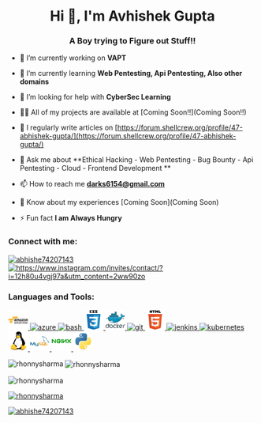 <h1 align="center">Hi 👋, I'm Avhishek Gupta</h1>
<h3 align="center">A Boy trying to Figure out Stuff!!</h3>


- 🔭 I’m currently working on **VAPT**

- 🌱 I’m currently learning **Web Pentesting, Api Pentesting, Also other domains**


- 🤝 I’m looking for help with **CyberSec Learning**

- 👨‍💻 All of my projects are available at [Coming Soon!!](Coming Soon!!)

- 📝 I regularly write articles on [https://forum.shellcrew.org/profile/47-abhishek-gupta/](https://forum.shellcrew.org/profile/47-abhishek-gupta/)

- 💬 Ask me about **Ethical Hacking - Web Pentesting - Bug Bounty - Api Pentesting - Cloud - Frontend Development **

- 📫 How to reach me **darks6154@gmail.com**

- 📄 Know about my experiences [Coming Soon](Coming Soon)

- ⚡ Fun fact **I am Always Hungry**

<h3 align="left">Connect with me:</h3>
<p align="left">
<a href="https://twitter.com/abhishe74207143" target="blank"><img align="center" src="https://raw.githubusercontent.com/rahuldkjain/github-profile-readme-generator/master/src/images/icons/Social/twitter.svg" alt="abhishe74207143" height="30" width="40" /></a>
<a href="https://instagram.com/https://www.instagram.com/invites/contact/?i=12h80u4vgj97a&utm_content=2ww90zo" target="blank"><img align="center" src="https://raw.githubusercontent.com/rahuldkjain/github-profile-readme-generator/master/src/images/icons/Social/instagram.svg" alt="https://www.instagram.com/invites/contact/?i=12h80u4vgj97a&utm_content=2ww90zo" height="30" width="40" /></a>
</p>

<h3 align="left">Languages and Tools:</h3>
<p align="left"> <a href="https://aws.amazon.com" target="_blank" rel="noreferrer"> <img src="https://raw.githubusercontent.com/devicons/devicon/master/icons/amazonwebservices/amazonwebservices-original-wordmark.svg" alt="aws" width="40" height="40"/> </a> <a href="https://azure.microsoft.com/en-in/" target="_blank" rel="noreferrer"> <img src="https://www.vectorlogo.zone/logos/microsoft_azure/microsoft_azure-icon.svg" alt="azure" width="40" height="40"/> </a> <a href="https://www.gnu.org/software/bash/" target="_blank" rel="noreferrer"> <img src="https://www.vectorlogo.zone/logos/gnu_bash/gnu_bash-icon.svg" alt="bash" width="40" height="40"/> </a> <a href="https://www.w3schools.com/css/" target="_blank" rel="noreferrer"> <img src="https://raw.githubusercontent.com/devicons/devicon/master/icons/css3/css3-original-wordmark.svg" alt="css3" width="40" height="40"/> </a> <a href="https://www.docker.com/" target="_blank" rel="noreferrer"> <img src="https://raw.githubusercontent.com/devicons/devicon/master/icons/docker/docker-original-wordmark.svg" alt="docker" width="40" height="40"/> </a> <a href="https://git-scm.com/" target="_blank" rel="noreferrer"> <img src="https://www.vectorlogo.zone/logos/git-scm/git-scm-icon.svg" alt="git" width="40" height="40"/> </a> <a href="https://www.w3.org/html/" target="_blank" rel="noreferrer"> <img src="https://raw.githubusercontent.com/devicons/devicon/master/icons/html5/html5-original-wordmark.svg" alt="html5" width="40" height="40"/> </a> <a href="https://www.jenkins.io" target="_blank" rel="noreferrer"> <img src="https://www.vectorlogo.zone/logos/jenkins/jenkins-icon.svg" alt="jenkins" width="40" height="40"/> </a> <a href="https://kubernetes.io" target="_blank" rel="noreferrer"> <img src="https://www.vectorlogo.zone/logos/kubernetes/kubernetes-icon.svg" alt="kubernetes" width="40" height="40"/> </a> <a href="https://www.linux.org/" target="_blank" rel="noreferrer"> <img src="https://raw.githubusercontent.com/devicons/devicon/master/icons/linux/linux-original.svg" alt="linux" width="40" height="40"/> </a> <a href="https://www.mysql.com/" target="_blank" rel="noreferrer"> <img src="https://raw.githubusercontent.com/devicons/devicon/master/icons/mysql/mysql-original-wordmark.svg" alt="mysql" width="40" height="40"/> </a> <a href="https://www.nginx.com" target="_blank" rel="noreferrer"> <img src="https://raw.githubusercontent.com/devicons/devicon/master/icons/nginx/nginx-original.svg" alt="nginx" width="40" height="40"/> </a> <a href="https://www.python.org" target="_blank" rel="noreferrer"> <img src="https://raw.githubusercontent.com/devicons/devicon/master/icons/python/python-original.svg" alt="python" width="40" height="40"/> </a> </p>

<p><img align="left" src="https://github-readme-stats.vercel.app/api/top-langs?username=rhonnysharma&show_icons=true&locale=en&layout=compact" alt="rhonnysharma" /></p>

<p>&nbsp;<img align="center" src="https://github-readme-stats.vercel.app/api?username=rhonnysharma&show_icons=true&locale=en" alt="rhonnysharma" /></p>

<p><img align="center" src="https://github-readme-streak-stats.herokuapp.com/?user=rhonnysharma&" alt="rhonnysharma" /></p>
<p align="left"> <a href="https://github.com/ryo-ma/github-profile-trophy"><img src="https://github-profile-trophy.vercel.app/?username=rhonnysharma" alt="rhonnysharma" /></a> </p>

<p align="left"> <a href="https://twitter.com/abhishe74207143" target="blank"><img src="https://img.shields.io/twitter/follow/abhishe74207143?logo=twitter&style=for-the-badge" alt="abhishe74207143" /></a> </p>
